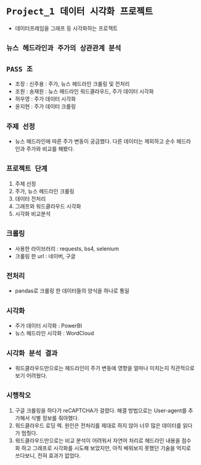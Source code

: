 # `Project_1 데이터 시각화 프로젝트`
- 데이터프레임을 그래프 등 시각화하는 프로젝트

## `뉴스 헤드라인과 주가의 상관관계 분석`

## `PASS 조`

- 조장 : 신주용 : 주가, 뉴스 헤드라인 크롤링 및 전처리
- 조원 : 송재원 : 뉴스 헤드라인 워드클라우드, 주가 데이터 시각화
- 허우영 : 주가 데이터 시각화
- 윤지현 : 주가 데이터 크롤링

## `주제 선정`

- 뉴스 헤드라인에 따른 주가 변동이 궁금했다. 다른 데이터는 제외하고 순수 헤드라인과 주가와 비교를 해봤다.

## `프로젝트 단계`

1. 주제 선정
2. 주가, 뉴스 헤드라인 크롤링
3. 데이터 전처리
4. 그래프와 워드클라우드 시각화
5. 시각화 비교분석

## `크롤링`

- 사용한 라이브러리 : requests, bs4, selenium
- 크롤링 한 url : 네이버, 구글

## `전처리`

- pandas로 크롤링 한 데이터들의 양식을 하나로 통일

## `시각화`

- 주가 데이터 시각화 : PowerBI
- 뉴스 헤드라인 시각화 : WordCloud

## `시각화 분석 결과`

- 워드클라우드만으로는 헤드라인이 주가 변동에 영향을 얼마나 미치는지 직관적으로 보기 어려웠다.

## `시행착오`

1. 구글 크롤링을 하다가 reCAPTCHA가 걸렸다. 해결 방법으로는 User-agent를 추가해서 식별 정보를 줘야했다.
2. 워드클라우드 로딩 렉. 원인은 전처리를 제대로 하지 않아 너무 많은 데이터를 읽다가 멈췄다.
3. 워드클라우드만으로는 비교 분석이 어려워서 자연어 처리로 헤드라인 내용을 점수화 하고 그래프로 시각화를 시도해 보았지만, 아직 배워보지 못했던 기술을 억지로 쓰다보니, 전혀 효과가 없었다.
